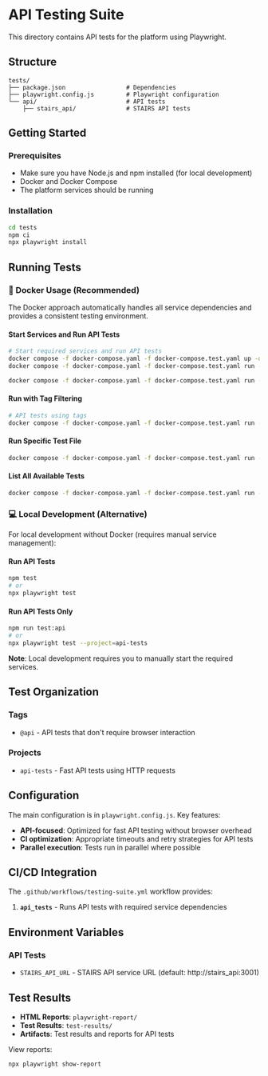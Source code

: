 # API Testing Suite

This directory contains API tests for the platform using Playwright.

## Structure

```
tests/
├── package.json                 # Dependencies
├── playwright.config.js         # Playwright configuration
└── api/                         # API tests
    ├── stairs_api/              # STAIRS API tests
```

## Getting Started

### Prerequisites

- Make sure you have Node.js and npm installed (for local development)
- Docker and Docker Compose
- The platform services should be running

### Installation

```bash
cd tests
npm ci
npx playwright install
```

## Running Tests

### 🐳 Docker Usage (Recommended)

The Docker approach automatically handles all service dependencies and provides a consistent testing environment.

#### Start Services and Run API Tests

```bash
# Start required services and run API tests
docker compose -f docker-compose.yaml -f docker-compose.test.yaml up -d --build
docker compose -f docker-compose.yaml -f docker-compose.test.yaml run --rm unified_tests
```

```bash
docker compose -f docker-compose.yaml -f docker-compose.test.yaml run --rm unified_tests npx playwright test --project=api-tests
```

#### Run with Tag Filtering

```bash
# API tests using tags
docker compose -f docker-compose.yaml -f docker-compose.test.yaml run --rm unified_tests npx playwright test --grep "@api"
```

#### Run Specific Test File

```bash
docker compose -f docker-compose.yaml -f docker-compose.test.yaml run --rm unified_tests npx playwright test api/stairs_api/stairs-api.spec.ts
```

#### List All Available Tests

```bash
docker compose -f docker-compose.yaml -f docker-compose.test.yaml run --rm unified_tests npx playwright test --list
```

### 💻 Local Development (Alternative)

For local development without Docker (requires manual service management):

#### Run API Tests

```bash
npm test
# or
npx playwright test
```

#### Run API Tests Only

```bash
npm run test:api
# or
npx playwright test --project=api-tests
```

**Note**: Local development requires you to manually start the required services.

## Test Organization

### Tags

- `@api` - API tests that don't require browser interaction

### Projects

- `api-tests` - Fast API tests using HTTP requests

## Configuration

The main configuration is in `playwright.config.js`. Key features:

- **API-focused**: Optimized for fast API testing without browser overhead
- **CI optimization**: Appropriate timeouts and retry strategies for API tests
- **Parallel execution**: Tests run in parallel where possible

## CI/CD Integration

The `.github/workflows/testing-suite.yml` workflow provides:

1. **`api_tests`** - Runs API tests with required service dependencies

## Environment Variables

### API Tests

- `STAIRS_API_URL` - STAIRS API service URL (default: http://stairs_api:3001)

## Test Results

- **HTML Reports**: `playwright-report/`
- **Test Results**: `test-results/`
- **Artifacts**: Test results and reports for API tests

View reports:

```bash
npx playwright show-report
```